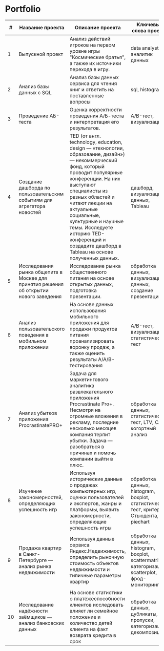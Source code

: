 # Portfolio

| # | Название проекта | Описание проекта | Ключевые слова проекта |
|-------------|-------------|-------------|-------------|
| 1    | Выпускной проект  | Анализ действий игроков на первом уровне игры "Космические братья", а также их источники перехода в игру.  | data analyst, аналитик данных  |
| 2    | Анализ базы данных с SQL  | Анализ базы данных сервиса для чтения книг и ответить на поставленные вопросы  | sql, histogram  |
| 3    | Проведение АБ-теста | Оценка корректности проведения А/Б-теста и интерпретация его результатов. | A/B-тест, визуализация |
| 4    | Создание дашборда по пользовательским событиям для агрегатора новостей | TED (от англ. technology, education, design — «технологии, образование, дизайн») — некоммерческий фонд, который проводит популярные конференции. На них выступают специалисты из разных областей и читают лекции на актуальные социальные, культурные и научные темы. Исследуете историю TED-конференций и создадите дашборд в Tableau на основе полученных данных. | дашборд, визуализация данных, Tableau |
| 5    | Исследования рынка общепита в Москве для принятия решения об открытии нового заведения | Исследование рынка общественного питания на основе открытых данных, подготовка презентации. | обработка данных, визуализация данных, создание презентаций |
| 6    | Анализ пользовательского поведения в мобильном приложении | На основе данных использования мобильного приложения для продажи продуктов питания проанализировать воронку продаж, а также оценить результаты A/A/B-тестирования  | A/B-тест, визуализация, статистический тест |
| 7    | Анализ убытков приложения ProcrastinatePRO+ | Задача для маркетингового аналитика развлекательного приложения Procrastinate Pro+. Несмотря на огромные вложения в рекламу, последние несколько месяцев компания терпит убытки. Задача — разобраться в причинах и помочь компании выйти в плюс. | обработка данных, статистический тест, LTV, CAC, когортный анализ |
| 8    | Изучение закономерностей, определяющих успешность игр | Используя исторические данные о продажах компьютерных игр, оценки пользователей и экспертов, жанры и платформы, выявить закономерности, определяющие успешность игры  | обработка данных, histogram, boxplot, статистический тест, критерий Стьюдента, piechart |
| 9   | Продажа квартир в Санкт-Петербурге — анализ рынка недвижимости | Используя данные сервиса Яндекс.Недвижимость, определить рыночную стоимость объектов недвижимости и типичные параметры квартир | обработка данных, histogram, boxplot, scattermatrix, категоризация, scatterplot,  фрод-мониторинг |
| 10   | Исследование надёжности заёмщиков — анализ банковских данных | На основе статистики о платёжеспособности клиентов исследовать влияет ли семейное положение и количество детей клиента на факт возврата кредита в срок | обработка данных, дубликаты, пропуски, категоризация, декомпозиция |
